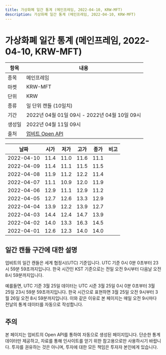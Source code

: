 ```yaml
---
title: 가상화폐 일간 통계 (메인프레임, 2022-04-10, KRW-MFT)
description: 가상화폐 일간 통계 (메인프레임, 2022-04-10, KRW-MFT)
---
```



가상화폐 일간 통계 (메인프레임, 2022-04-10, KRW-MFT)
===

|항목|내용|
|--|--|
|종목|메인프레임|
|마켓|KRW-MFT|
|단위|KRW|
|종류|일 단위 캔들 (10일치)|
|기간|2022년 04월 01일 09시 - 2022년 04월 10일 09시|
|생성일|2022년 04월 11일 09시|
|출처|[업비트 Open API](https://docs.upbit.com)|


|날짜|시가|저가|고가|종가|비고|
|--|--|--|--|--|--|
|2022-04-10|11.4|11.0|11.6|11.1|    |
|2022-04-09|11.4|11.1|11.5|11.5|    |
|2022-04-08|11.9|11.2|12.2|11.4|    |
|2022-04-07|11.1|10.9|12.0|11.9|    |
|2022-04-06|12.9|11.1|12.9|11.2|    |
|2022-04-05|12.7|12.6|13.3|12.9|    |
|2022-04-04|13.9|12.2|13.9|12.7|    |
|2022-04-03|14.4|12.4|14.7|13.9|    |
|2022-04-02|14.0|13.3|16.3|14.5|    |
|2022-04-01|12.6|12.3|14.0|14.0|    |


일간 캔들 구간에 대한 설명
---


업비트의 일간 캔들은 세계 협정시(UTC) 기준입니다. 
UTC 기준 0시 0분 0초부터 23시 59분 59초까지입니다. 
한국 시간인 KST 기준으로는 전일 오전 9시부터 다음날 오전 8시 59분까지입니다. 


예를들면, UTC 기준 3월 25일 데이터는 UTC 시준 3월 25일 0시 0분 0초부터 3월 25일 23시 59분 59초까지입니다. 
한국 시간으로 표현하면 3월 25일 오전 9시부터 3월 26일 오전 8시 59분까지입니다. 
이와 같은 이유로 본 페이지는 매일 오전 9시마다 전날의 통계 데이터를 자동으로 작성합니다. 


주의
---


본 페이지는 업비트의 Open API를 통하여 자동으로 생성된 페이지입니다. 
단순한 통계 데이터만 제공하고, 자료를 통해 인사이트를 얻기 위한 참고용으로만 사용하시기 바랍니다. 
투자를 권유하는 것은 아니며, 투자에 대한 모든 책임은 투자자 본인에게 있습니다. 
